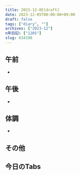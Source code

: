 ```yaml
---
title: 2023-12-05[draft]
date: 2023-12-05T00:00:00+09:00
draft: false
tags: ["diary", ""]
archives: ["2023-12"]
n年日記: ["1205"]
slug: 634198
---
```

## 午前
- 
## 午後
- 
## 体調
- 
## その他
## 今日のTabs